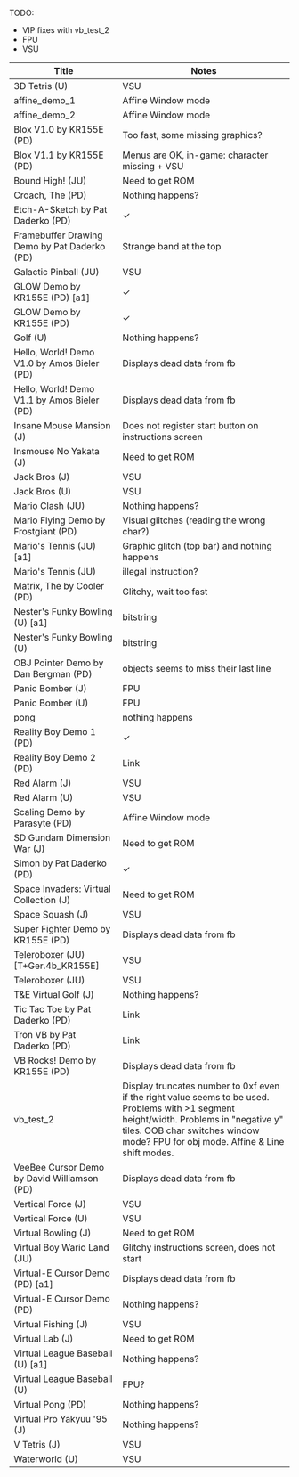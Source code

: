 TODO:
* VIP fixes with vb_test_2
* FPU
* VSU


| Title | Notes
| --- | ---
| 3D Tetris (U) | VSU
| affine_demo_1 | Affine Window mode
| affine_demo_2 | Affine Window mode
| Blox V1.0 by KR155E (PD) | Too fast, some missing graphics?
| Blox V1.1 by KR155E (PD) | Menus are OK, in-game: character missing + VSU
| Bound High! (JU) | Need to get ROM
| Croach, The (PD) | Nothing happens?
| Etch-A-Sketch by Pat Daderko (PD) | ✓
| Framebuffer Drawing Demo by Pat Daderko (PD) | Strange band at the top
| Galactic Pinball (JU) | VSU
| GLOW Demo by KR155E (PD) [a1] | ✓
| GLOW Demo by KR155E (PD) | ✓
| Golf (U) | Nothing happens?
| Hello, World! Demo V1.0 by Amos Bieler (PD) | Displays dead data from fb
| Hello, World! Demo V1.1 by Amos Bieler (PD) | Displays dead data from fb
| Insane Mouse Mansion (J) | Does not register start button on instructions screen
| Insmouse No Yakata (J) | Need to get ROM
| Jack Bros (J) | VSU
| Jack Bros (U) | VSU
| Mario Clash (JU) | Nothing happens?
| Mario Flying Demo by Frostgiant (PD) | Visual glitches (reading the wrong char?)
| Mario's Tennis (JU) [a1] | Graphic glitch (top bar) and nothing happens
| Mario's Tennis (JU) | illegal instruction?
| Matrix, The by Cooler (PD) | Glitchy, wait too fast
| Nester's Funky Bowling (U) [a1] | bitstring
| Nester's Funky Bowling (U) | bitstring
| OBJ Pointer Demo by Dan Bergman (PD) | objects seems to miss their last line
| Panic Bomber (J) | FPU
| Panic Bomber (U) | FPU
| pong | nothing happens
| Reality Boy Demo 1 (PD) | ✓
| Reality Boy Demo 2 (PD) | Link
| Red Alarm (J) | VSU
| Red Alarm (U) | VSU
| Scaling Demo by Parasyte (PD) | Affine Window mode
| SD Gundam Dimension War (J) | Need to get ROM
| Simon by Pat Daderko (PD) | ✓
| Space Invaders: Virtual Collection (J) | Need to get ROM
| Space Squash (J) | VSU
| Super Fighter Demo by KR155E (PD) | Displays dead data from fb
| Teleroboxer (JU) [T+Ger.4b_KR155E] | VSU
| Teleroboxer (JU) | VSU
| T&E Virtual Golf (J) | Nothing happens?
| Tic Tac Toe by Pat Daderko (PD) | Link
| Tron VB by Pat Daderko (PD) | Link
| VB Rocks! Demo by KR155E (PD) | Displays dead data from fb
| vb_test_2 | Display truncates number to 0xf even if the right value seems to be used. Problems with >1 segment height/width. Problems in "negative y" tiles. OOB char switches window mode? FPU for obj mode. Affine & Line shift modes.
| VeeBee Cursor Demo by David Williamson (PD) | Displays dead data from fb
| Vertical Force (J) | VSU
| Vertical Force (U) | VSU
| Virtual Bowling (J) | Need to get ROM 
| Virtual Boy Wario Land (JU) | Glitchy instructions screen, does not start
| Virtual-E Cursor Demo (PD) [a1] | Displays dead data from fb
| Virtual-E Cursor Demo (PD) | Nothing happens?
| Virtual Fishing (J) | VSU
| Virtual Lab (J) | Need to get ROM 
| Virtual League Baseball (U) [a1] | Nothing happens?
| Virtual League Baseball (U) | FPU?
| Virtual Pong (PD) | Nothing happens?
| Virtual Pro Yakyuu '95 (J) | Nothing happens?
| V Tetris (J) | VSU
| Waterworld (U) | VSU